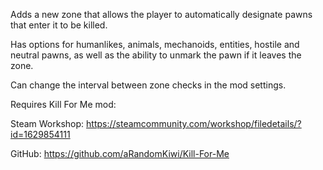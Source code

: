 Adds a new zone that allows the player to automatically designate pawns that enter it to be killed.

Has options for humanlikes, animals, mechanoids, entities, hostile and neutral pawns, as well as the ability to unmark the pawn if it leaves the zone.

Can change the interval between zone checks in the mod settings.

Requires Kill For Me mod:

Steam Workshop: https://steamcommunity.com/workshop/filedetails/?id=1629854111

GitHub: https://github.com/aRandomKiwi/Kill-For-Me

